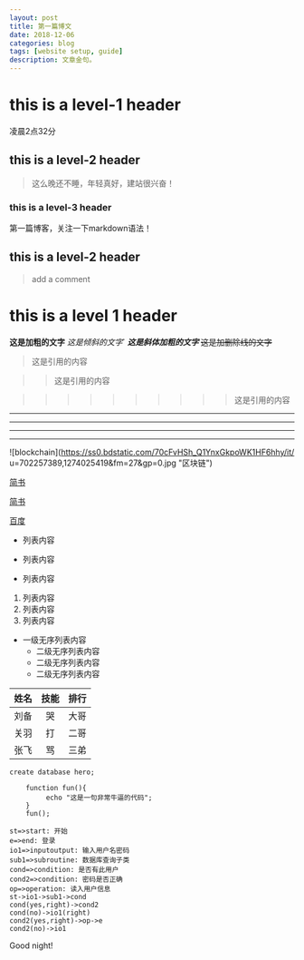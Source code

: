 ```yaml
---
layout: post
title: 第一篇博文
date: 2018-12-06
categories: blog
tags: [website setup, guide]
description: 文章金句。
---
```


# this is a level-1 header

凌晨2点32分

## this is a level-2 header

>这么晚还不睡，年轻真好，建站很兴奋！

### this is a level-3 header

第一篇博客，关注一下markdown语法！

## this is a level-2 header

>add a comment

# this is a level 1 header

**这是加粗的文字**
*这是倾斜的文字*`
***这是斜体加粗的文字***
~~这是加删除线的文字~~

>这是引用的内容

>>这是引用的内容

>>>>>>>>>>这是引用的内容

---

----

***

*****

![blockchain](https://ss0.bdstatic.com/70cFvHSh_Q1YnxGkpoWK1HF6hhy/it/
u=702257389,1274025419&fm=27&gp=0.jpg "区块链")

[简书](http://jianshu.com)

<a href="https://www.jianshu.com/u/1f5ac0cf6a8b" target="_blank">简书</a>

[百度](http://baidu.com)


- 列表内容
+ 列表内容
* 列表内容

1. 列表内容
2. 列表内容
3. 列表内容

- 一级无序列表内容
   - 二级无序列表内容
   - 二级无序列表内容
   - 二级无序列表内容


姓名|技能|排行
--|:--:|--:
刘备|哭|大哥
关羽|打|二哥
张飞|骂|三弟

`create database hero;`

```
    function fun(){
         echo "这是一句非常牛逼的代码";
    }
    fun();
```


```flow 
st=>start: 开始 
e=>end: 登录 
io1=>inputoutput: 输入用户名密码 
sub1=>subroutine: 数据库查询子类 
cond=>condition: 是否有此用户 
cond2=>condition: 密码是否正确 
op=>operation: 读入用户信息
st->io1->sub1->cond 
cond(yes,right)->cond2 
cond(no)->io1(right) 
cond2(yes,right)->op->e 
cond2(no)->io1 
```


Good night!










